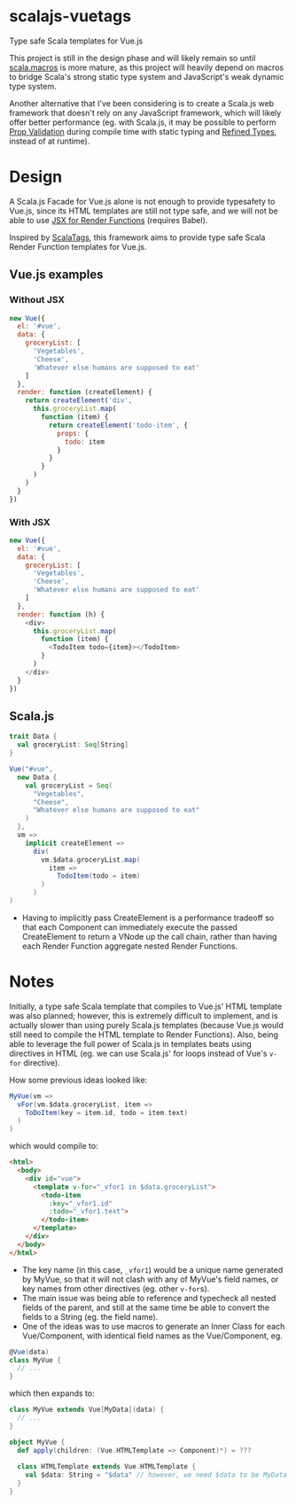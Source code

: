 # scalajs-vuetags
Type safe Scala templates for Vue.js

This project is still in the design phase and will likely remain so until [scala.macros](https://github.com/scalacenter/macros) is more mature, as this project will heavily depend on macros to bridge Scala's strong static type system and JavaScript's weak dynamic type system.

Another alternative that I've been considering is to create a Scala.js web framework that doesn't rely on any JavaScript framework, which will likely offer better performance (eg. with Scala.js, it may be possible to perform [Prop Validation](https://vuejs.org/v2/guide/components.html#Prop-Validation) during compile time with static typing and [Refined Types](https://github.com/fthomas/refined), instead of at runtime).

# Design
A Scala.js Facade for Vue.js alone is not enough to provide typesafety to Vue.js, since its HTML templates are still not type safe, and we will not be able to use [JSX for Render Functions](https://vuejs.org/v2/guide/render-function.html#JSX) (requires Babel).

Inspired by [ScalaTags](https://github.com/lihaoyi/scalatags), this framework aims to provide type safe Scala Render Function templates for Vue.js.

## Vue.js examples
### Without JSX
```javascript
new Vue({
  el: '#vue',
  data: {
    groceryList: [
      'Vegetables',
      'Cheese',
      'Whatever else humans are supposed to eat'
    ]
  },
  render: function (createElement) {
    return createElement('div',
      this.groceryList.map(
        function (item) {
          return createElement('todo-item', {
            props: {
              todo: item
            }
          }
        }
      )
    )
  }
})
```

### With JSX
```javascript
new Vue({
  el: '#vue',
  data: {
    groceryList: [
      'Vegetables',
      'Cheese',
      'Whatever else humans are supposed to eat'
    ]
  },
  render: function (h) {
    <div>
      this.groceryList.map(
        function (item) {
          <TodoItem todo={item}></TodoItem>
        }
      )
    </div>
  }
})
```

## Scala.js
```scala
trait Data {
  val groceryList: Seq[String]
}

Vue("#vue", 
  new Data {
    val groceryList = Seq(
      "Vegetables",
      "Cheese",
      "Whatever else humans are supposed to eat"
    )
  },
  vm =>
    implicit createElement =>
      div(
        vm.$data.groceryList.map(
          item =>
            TodoItem(todo = item)
        )
      )
)
```
- Having to implicitly pass CreateElement is a performance tradeoff so that each Component can immediately execute the passed CreateElement to return a VNode up the call chain, rather than having each Render Function aggregate nested Render Functions.

# Notes

Initially, a type safe Scala template that compiles to Vue.js' HTML template was also planned; however, this is extremely difficult to implement, and is actually slower than using purely Scala.js templates (because Vue.js would still need to compile the HTML template to Render Functions). Also, being able to leverage the full power of Scala.js in templates beats using directives in HTML (eg. we can use Scala.js' for loops instead of Vue's `v-for` directive).

How some previous ideas looked like:

```scala
MyVue(vm =>
  vFor(vm.$data.groceryList, item =>
    ToDoItem(key = item.id, todo = item.text)
  )
)
```
which would compile to:
```html
<html>
  <body>
    <div id="vue">
      <template v-for="_vfor1 in $data.groceryList">
        <todo-item
          :key="_vfor1.id"
          :todo="_vfor1.text">
        </todo-item>
      </template>
    </div>
  </body>
</html>
```
- The key name (in this case, `_vfor1`) would be a unique name generated by MyVue, so that it will not clash with any of MyVue's field names, or key names from other directives (eg. other `v-for`s).
- The main issue was being able to reference and typecheck all nested fields of the parent, and still at the same time be able to convert the fields to a String (eg. the field name).
- One of the ideas was to use macros to generate an Inner Class for each Vue/Component, with identical field names as the Vue/Component, eg.
```scala
@Vue(data)
class MyVue {
  // ...
}
```
which then expands to:
```scala
class MyVue extends Vue[MyData](data) {
  // ...
}

object MyVue {
  def apply(children: (Vue.HTMLTemplate => Component)*) = ???
  
  class HTMLTemplate extends Vue.HTMLTemplate {
    val $data: String = "$data" // however, we need $data to be MyData type for type safety and to access $data's fields
  }
}
```
